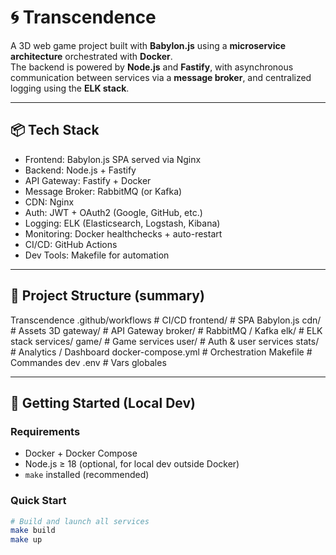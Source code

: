 # 🌀 Transcendence

A 3D web game project built with **Babylon.js** using a **microservice architecture** orchestrated with **Docker**.  
The backend is powered by **Node.js** and **Fastify**, with asynchronous communication between services via a **message broker**, and centralized logging using the **ELK stack**.

---

## 📦 Tech Stack

- Frontend: Babylon.js SPA served via Nginx
- Backend: Node.js + Fastify
- API Gateway: Fastify + Docker
- Message Broker: RabbitMQ (or Kafka)
- CDN: Nginx
- Auth: JWT + OAuth2 (Google, GitHub, etc.)
- Logging: ELK (Elasticsearch, Logstash, Kibana)
- Monitoring: Docker healthchecks + auto-restart
- CI/CD: GitHub Actions
- Dev Tools: Makefile for automation

---

## 📁 Project Structure (summary)

Transcendence 
    .github/workflows # CI/CD 
    frontend/ # SPA Babylon.js 
    cdn/ # Assets 3D 
    gateway/ # API Gateway 
    broker/ # RabbitMQ / Kafka 
    elk/ # ELK stack 
    services/ 
    game/ # Game services 
    user/ # Auth & user services 
    stats/ # Analytics / Dashboard 
    docker-compose.yml # Orchestration 
    Makefile # Commandes dev 
    .env # Vars globales

---

## 🚀 Getting Started (Local Dev)

### Requirements

- Docker + Docker Compose
- Node.js ≥ 18 (optional, for local dev outside Docker)
- `make` installed (recommended)

### Quick Start

```bash
# Build and launch all services
make build
make up

